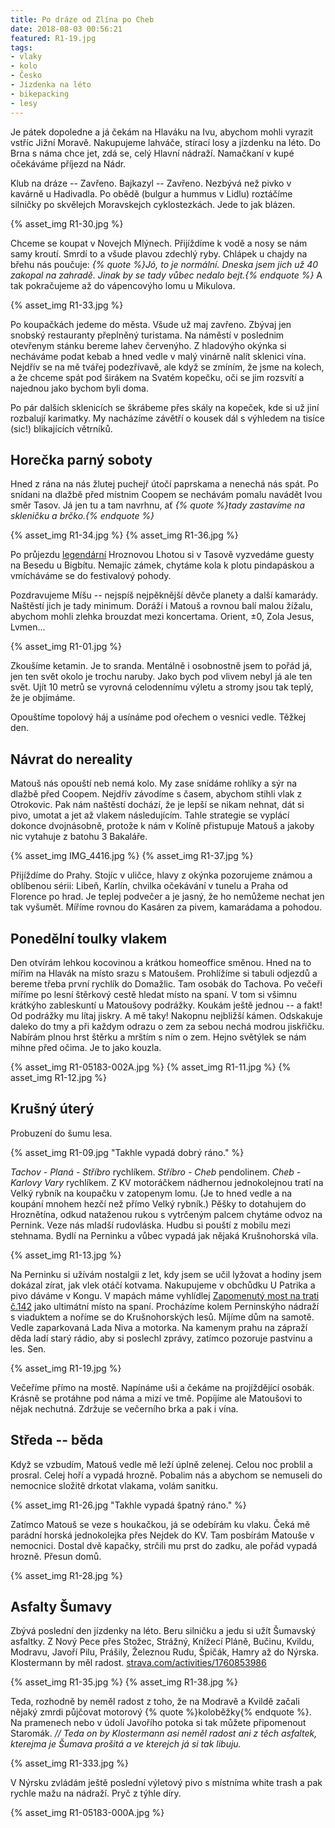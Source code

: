 ```yaml
---
title: Po dráze od Zlína po Cheb
date: 2018-08-03 00:56:21
featured: R1-19.jpg
tags:
- vlaky
- kolo
- Česko
- Jízdenka na léto
- bikepacking
- lesy
---
```

Je pátek dopoledne a já čekám na Hlaváku na Ivu, abychom mohli vyrazit vstříc Jižní Moravě. Nakupujeme lahváče, stírací losy a jízdenku na léto. Do Brna s náma chce jet, zdá se, celý Hlavní nádraží. Namačkaní v kupé očekáváme příjezd na Nádr.
<!-- more -->

Klub na dráze -- Zavřeno. Bajkazyl -- Zavřeno. Nezbývá než pivko v kavárně u Hadivadla. Po obědě (bulgur a hummus v Lidlu) roztáčíme silničky po skvělejch Moravskejch cyklostezkách. Jede to jak blázen.

{% asset_img R1-30.jpg %}

Chceme se koupat v Novejch Mlýnech. Přijíždíme k vodě a nosy se nám samy kroutí. Smrdí to a všude plavou zdechlý ryby. Chlápek u chajdy na břehu nás poučuje: _{% quote %}Jó, to je normální. Dneska jsem jich už 40 zakopal na zahradě. Jinak by se tady vůbec nedalo bejt.{% endquote %}_ A tak pokračujeme až do vápencovýho lomu u Mikulova.

{% asset_img R1-33.jpg %}

Po koupačkách jedeme do města. Všude už maj zavřeno. Zbývaj jen snobský restauranty přeplněný turistama. Na náměstí v poslednim otevřenym stánku bereme lahev červenýho. Z hladovýho okýnka si necháváme podat kebab a hned vedle v malý vinárně nalít sklenici vína. Nejdřív se na mě tvářej podezřívavě, ale když se zmíním, že jsme na kolech, a že chceme spát pod širákem na Svatém kopečku, oči se jim rozsvítí a najednou jako bychom byli doma.

Po pár dalších sklenicích se škrábeme přes skály na kopeček, kde si už jiní rozbalují karimatky. My nacházíme závětří o kousek dál s výhledem na tisíce (sic!) blikajících větrníků.

## Horečka parný soboty ##
Hned z rána na nás žlutej puchejř útočí paprskama a nenechá nás spát. Po snídani na dlažbě před místnim Coopem se nechávám pomalu navádět Ivou směr Tasov. Já jen tu a tam navrhnu, ať _{% quote %}tady zastavíme na skleničku a brčko.{% endquote %}_

{% asset_img R1-34.jpg %}
{% asset_img R1-36.jpg %}

Po průjezdu [legendární](https://wave.rozhlas.cz/metrix-vyplnuje-diru-na-trhu-5280744) Hroznovou Lhotou si v Tasově vyzvedáme guesty na Besedu u Bigbítu. Nemajíc zámek, chytáme kola k plotu pindapáskou a vmícháváme se do festivalový pohody.

Pozdravujeme Míšu -- nejspíš nejpěknější děvče planety a další kamarády. Naštěstí jich je tady minimum. Doráží i Matouš a rovnou balí malou žížalu, abychom mohli zlehka brouzdat mezi koncertama. Orient, ±0, Zola Jesus, Lvmen...

{% asset_img R1-01.jpg %}

Zkoušíme ketamin. Je to sranda. Mentálně i osobnostně jsem to pořád já, jen ten svět okolo je trochu naruby. Jako bych pod vlivem nebyl já ale ten svět. Ujít 10 metrů se vyrovná celodennímu výletu a stromy jsou tak teplý, že je objímáme.

Opouštíme topolový háj a usínáme pod ořechem o vesnici vedle. Těžkej den.

## Návrat do nereality ##
Matouš nás opouští neb nemá kolo. My zase snídáme rohlíky a sýr na dlažbě před Coopem. Nejdřív závodíme s časem, abychom stihli vlak z Otrokovic. Pak nám naštěstí dochází, že je lepší se nikam nehnat, dát si pivo, umotat a jet až vlakem následujícím. Tahle strategie se vyplácí dokonce dvojnásobně, protože k nám v Kolíně přistupuje Matouš a jakoby nic vytahuje z batohu 3 Bakaláře.

{% asset_img IMG_4416.jpg %}
{% asset_img R1-37.jpg %}

Přijíždíme do Prahy. Stojíc v uličce, hlavy z okýnka pozorujeme známou a oblíbenou sérii: Libeň, Karlín, chvilka očekávání v tunelu a Praha od Florence po hrad. Je teplej podvečer a je jasný, že ho nemůžeme nechat jen tak vyšumět. Míříme rovnou do Kasáren za pivem, kamarádama a pohodou.

## Ponedělní toulky vlakem ##
Den otvírám lehkou kocovinou a krátkou homeoffice směnou. Hned na to mířim na Hlavák na místo srazu s Matoušem. Prohlížíme si tabuli odjezdů a bereme třeba první rychlík do Domažlic. Tam osobák do Tachova. Po večeři míříme po lesní štěrkový cestě hledat místo na spaní. V tom si všimnu krátkýho zableskuntí u Matoušovy podrážky. Koukám ještě jednou -- a fakt! Od podrážky mu lítaj jiskry. A mě taky! Nakopnu nejbližší kámen. Odskakuje daleko do tmy a při každym odrazu o zem za sebou nechá modrou jiskřičku. Nabírám plnou hrst štěrku a mrštím s ním o zem. Hejno světýlek se nám mihne před očima. Je to jako kouzla.

{% asset_img R1-05183-002A.jpg %}
{% asset_img R1-11.jpg %}
{% asset_img R1-12.jpg %}

## Krušný úterý ##
Probuzení do šumu lesa.

{% asset_img R1-09.jpg "Takhle vypadá dobrý ráno." %}

_Tachov - Planá - Stříbro_ rychlíkem. _Stříbro - Cheb_ pendolinem. _Cheb - Karlovy Vary_ rychlíkem. Z KV motoráčkem nádhernou jednokolejnou tratí na Velký rybník na koupačku v zatopenym lomu. (Je to hned vedle a na koupání mnohem hezčí než přímo Velký rybník.) Pěšky to dotahujem do Hroznětína, odkud nataženou rukou s vytrčeným palcem chytáme odvoz na Pernink. Veze nás mladší rudovláska. Hudbu si pouští z mobilu mezi stehnama. Bydlí na Perninku a vůbec vypadá jak nějaká Krušnohorská víla.

{% asset_img R1-13.jpg %}

Na Perninku si užívám nostalgii z let, kdy jsem se učil lyžovat a hodiny jsem dokázal zírat, jak vlek otáčí kotvama. Nakupujeme v obchůdku U Patrika a pivo dáváme v Kongu. V mapách máme vyhlídlej [Zapomenutý most na trati č.142](https://mapy.cz/s/374lz) jako ultimátní místo na spaní. Procházíme kolem Perninskýho nádraží s viaduktem a noříme se do Krušnohorských lesů. Míjíme dům na samotě. Vedle zaparkovaná Lada Niva a motorka. Na kamenym prahu na zápraží děda ladí starý rádio, aby si poslechl zprávy, zatímco pozoruje pastvinu a les. Sen.

{% asset_img R1-19.jpg %}

Večeříme přímo na mostě. Napínáme uši a čekáme na projíždějící osobák. Krásně se protáhne pod náma a mizí ve tmě. Popíjíme ale Matoušovi to nějak nechutná. Zdržuje se večerního brka a pak i vína.

## Středa -- běda ##
Když se vzbudím, Matouš vedle mě leží úplně zelenej. Celou noc problil a prosral. Celej hoří a vypadá hrozně. Pobalim nás a abychom se nemuseli do nemocnice složitě drkotat vlakama, volám sanitku.

{% asset_img R1-26.jpg "Takhle vypadá špatný ráno." %}

Zatímco Matouš se veze s houkačkou, já se odebírám ku vlaku. Čeká mě parádní horská jednokolejka přes Nejdek do KV. Tam posbírám Matouše v nemocnici. Dostal dvě kapačky, strčili mu prst do zadku, ale pořád vypadá hrozně. Přesun domů.

{% asset_img R1-28.jpg %}

## Asfalty Šumavy ##
Zbývá poslední den jízdenky na léto. Beru silničku a jedu si užít Šumavský asfaltky. Z Nový Pece přes Stožec, Strážný, Knížecí Pláně, Bučinu, Kvildu, Modravu, Javoří Pilu, Prášily, Železnou Rudu, Špičák, Hamry až do Nýrska. Klostermann by měl radost.
[strava.com/activities/1760853986](https://www.strava.com/activities/1760853986)

{% asset_img R1-35.jpg %}
{% asset_img R1-38.jpg %}

Teda, rozhodně by neměl radost z toho, že na Modravě a Kvildě začali nějaký zmrdi půjčovat motorový {% quote %}koloběžky{% endquote %}. Na pramenech nebo v údolí Javořího potoka si tak můžete připomenout Staromák.
_// Teda on by Klostermann asi neměl radost ani z těch asfaltek, kterejma je Šumava prošitá a ve kterejch já si tak libuju._

{% asset_img R1-333.jpg %}

V Nýrsku zvládám ještě poslední výletový pivo s místníma white trash a pak rychle mažu na nádraží. Pryč z týhle díry.

{% asset_img R1-05183-000A.jpg %}
